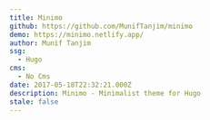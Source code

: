 ```yaml
---
title: Minimo
github: https://github.com/MunifTanjim/minimo
demo: https://minimo.netlify.app/
author: Munif Tanjim
ssg:
  - Hugo
cms:
  - No Cms
date: 2017-05-18T22:32:21.000Z
description: Minimo - Minimalist theme for Hugo
stale: false
---
```

